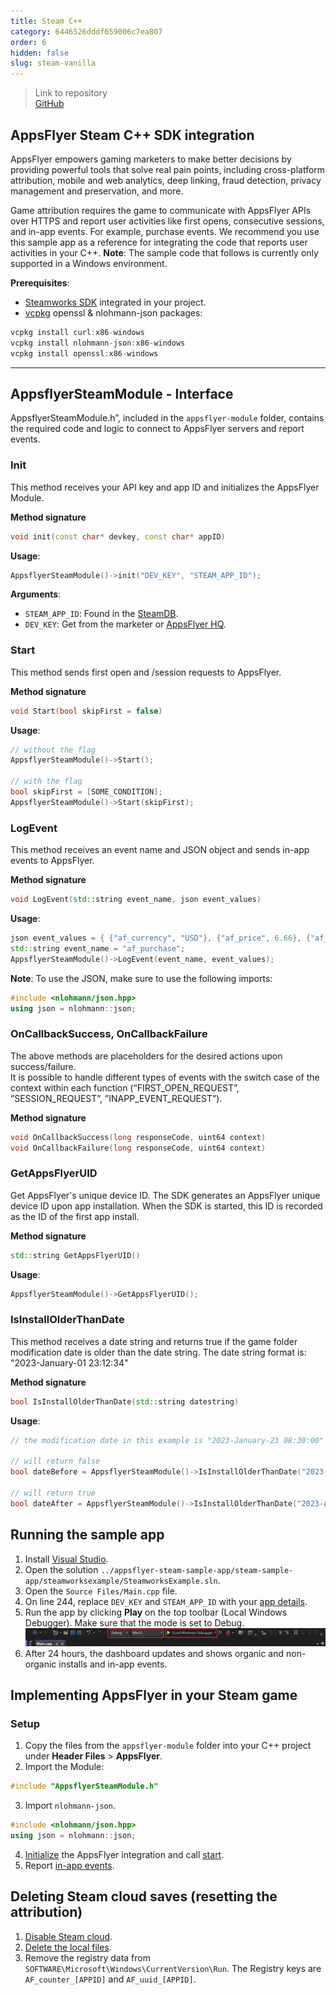 ```yaml
---
title: Steam C++
category: 6446526dddf659006c7ea807
order: 6
hidden: false
slug: steam-vanilla
---
```


> Link to repository  
> [GitHub](https://github.com/AppsFlyerSDK/appsflyer-steam-sample-app)

## AppsFlyer Steam C++ SDK integration

AppsFlyer empowers gaming marketers to make better decisions by providing powerful tools that solve real pain points, including cross-platform attribution, mobile and web analytics, deep linking, fraud detection, privacy management and preservation, and more.

Game attribution requires the game to communicate with AppsFlyer APIs over HTTPS and report user activities like first opens, consecutive sessions, and in-app events. For example, purchase events.
We recommend you use this sample app as a reference for integrating the code that reports user activities in your C++. **Note**: The sample code that follows is currently only supported in a Windows environment.

**Prerequisites**:

- [Steamworks SDK](https://partner.steamgames.com/doc/sdk) integrated in your project.
- [vcpkg](https://vcpkg.io/en/index.html) openssl & nlohmann-json packages:

```c++
vcpkg install curl:x86-windows
vcpkg install nlohmann-json:x86-windows
vcpkg install openssl:x86-windows
```

<hr/>

## AppsflyerSteamModule - Interface

AppsflyerSteamModule.h”, included in the `appsflyer-module` folder, contains the required code and logic to connect to AppsFlyer servers and report events.

### Init

This method receives your API key and app ID and initializes the AppsFlyer Module.

**Method signature**

```c++
void init(const char* devkey, const char* appID)
```

**Usage**:

```c++
AppsflyerSteamModule()->init("DEV_KEY", "STEAM_APP_ID");
```

<span id="app-details">**Arguments**:</span>

- `STEAM_APP_ID`: Found in the [SteamDB](https://steamdb.info/apps/).
- `DEV_KEY`: Get from the marketer or [AppsFlyer HQ](https://support.appsflyer.com/hc/en-us/articles/211719806-App-settings-#general-app-settings).

### Start

This method sends first open and /session requests to AppsFlyer.

**Method signature**

```c++
void Start(bool skipFirst = false)
```

**Usage**:

```c++
// without the flag
AppsflyerSteamModule()->Start();

// with the flag
bool skipFirst = [SOME_CONDITION];
AppsflyerSteamModule()->Start(skipFirst);
```

### LogEvent

This method receives an event name and JSON object and sends in-app events to AppsFlyer.

**Method signature**

```c++
void LogEvent(std::string event_name, json event_values)
```

**Usage**:

```c++
json event_values = { {"af_currency", "USD"}, {"af_price", 6.66}, {"af_revenue", 24.12} };
std::string event_name = "af_purchase";
AppsflyerSteamModule()->LogEvent(event_name, event_values);
```

**Note**: To use the JSON, make sure to use the following imports:

```c++
#include <nlohmann/json.hpp>
using json = nlohmann::json;
```

### OnCallbackSuccess, OnCallbackFailure

The above methods are placeholders for the desired actions upon success/failure.  
It is possible to handle different types of events with the switch case of the context within each function (“FIRST_OPEN_REQUEST”, ”SESSION_REQUEST”, ”INAPP_EVENT_REQUEST”).

**Method signature**

```c++
void OnCallbackSuccess(long responseCode, uint64 context)
void OnCallbackFailure(long responseCode, uint64 context)
```

### GetAppsFlyerUID

Get AppsFlyer's unique device ID. The SDK generates an AppsFlyer unique device ID upon app installation. When the SDK is started, this ID is recorded as the ID of the first app install.

**Method signature**

```c++
std::string GetAppsFlyerUID()
```

**Usage**:

```c++
AppsflyerSteamModule()->GetAppsFlyerUID();
```

### IsInstallOlderThanDate

This method receives a date string and returns true if the game folder modification date is older than the date string. The date string format is: "2023-January-01 23:12:34"

**Method signature**

```c++
bool IsInstallOlderThanDate(std::string datestring)
```

**Usage**:

```c++
// the modification date in this example is "2023-January-23 08:30:00"

// will return false
bool dateBefore = AppsflyerSteamModule()->IsInstallOlderThanDate("2023-January-01 23:12:34");

// will return true
bool dateAfter = AppsflyerSteamModule()->IsInstallOlderThanDate("2023-April-10 23:12:34");
```

## Running the sample app

1. Install [Visual Studio](https://visualstudio.microsoft.com/).
2. Open the solution `../appsflyer-steam-sample-app/steam-sample-app/steamworksexample/SteamworksExample.sln`.
3. Open the `Source Files/Main.cpp` file.
4. On line 244, replace `DEV_KEY` and `STEAM_APP_ID` with your [app details](#app-details).
5. Run the app by clicking **Play** on the top toolbar (Local Windows Debugger). Make sure that the mode is set to Debug.
   ![Visual Studio Toolbar Image](images/vs-run.PNG?raw=true "Visual Studio Toolbar Image")
6. After 24 hours, the dashboard updates and shows organic and non-organic installs and in-app events.

## Implementing AppsFlyer in your Steam game

### Setup

1. Copy the files from the `appsflyer-module` folder into your C++ project under **Header Files** > **AppsFlyer**.
2. Import the Module:

```c++
#include "AppsflyerSteamModule.h"
```

3. Import `nlohmann-json`.

```c++
#include <nlohmann/json.hpp>
using json = nlohmann::json;
```

4. [Initialize](#init) the AppsFlyer integration and call [start](#start).
5. Report [in-app events](#logevent).

## Deleting Steam cloud saves (resetting the attribution)

1. [Disable Steam cloud](https://help.steampowered.com/en/faqs/view/68D2-35AB-09A9-7678#enabling).
2. [Delete the local files](https://help.steampowered.com/en/faqs/view/68D2-35AB-09A9-7678#where).
3. Remove the registry data from `SOFTWARE\Microsoft\Windows\CurrentVersion\Run`. The Registry keys are `AF_counter_[APPID]` and `AF_uuid_[APPID]`.
